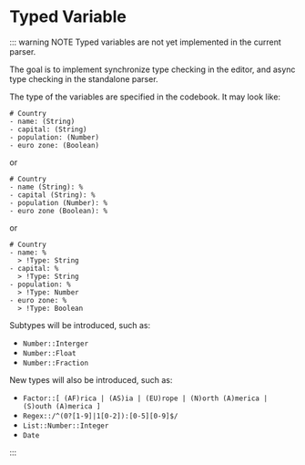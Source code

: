 # Typed Variable

::: warning NOTE
Typed variables are not yet implemented in the current parser.

The goal is to implement synchronize type checking in the editor, and async type checking in the standalone parser.

The type of the variables are specified in the codebook.
It may look like:
```ream
# Country
- name: (String)
- capital: (String)
- population: (Number)
- euro zone: (Boolean)
```

or

```ream
# Country
- name (String): %
- capital (String): %
- population (Number): %
- euro zone (Boolean): %
```

or

```ream
# Country
- name: %
  > !Type: String
- capital: %
  > !Type: String
- population: %
  > !Type: Number
- euro zone: %
  > !Type: Boolean
```

Subtypes will be introduced, such as:
- `Number::Interger`
- `Number::Float`
- `Number::Fraction`

New types will also be introduced, such as:
- `Factor::[ (AF)rica | (AS)ia | (EU)rope | (N)orth (A)merica | (S)outh (A)merica ]`
- `Regex::/^(0?[1-9]|1[0-2]):[0-5][0-9]$/`
- `List::Number::Integer`
- `Date`

:::
